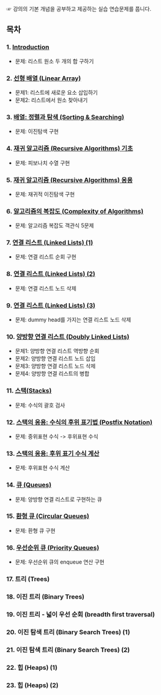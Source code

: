 ☞ 강의의 기본 개념을 공부하고 제공하는 실습 연습문제를 풉니다.




## 목차

### 1. [Introduction](https://github.com/park4264/DataStructures-Algorithms/blob/main/Programming%20Lecture/01.%20Introduction.md) 
  - 문제: 리스트 원소 두 개의 합 구하기
### 2. [선형 배열 (Linear Array)](https://github.com/park4264/DataStructures-Algorithms/blob/main/Programming%20Lecture/02.%20%EC%84%A0%ED%98%95%20%EB%B0%B0%EC%97%B4%20(Linear%20Array).md)
  - 문제1: 리스트에 새로운 요소 삽입하기
  - 문제2: 리스트에서 원소 찾아내기
### 3. [배열: 정렬과 탐색 (Sorting & Searching)](https://github.com/park4264/DataStructures-Algorithms/blob/main/Programming%20Lecture/03.%20%EB%B0%B0%EC%97%B4:%20%EC%A0%95%EB%A0%AC%EA%B3%BC%20%ED%83%90%EC%83%89%20(Sorting%20%26%20Searching).md)
  - 문제: 이진탐색 구현
### 4. [재귀 알고리즘 (Recursive Algorithms) 기초](https://github.com/park4264/DataStructures-Algorithms/blob/main/Programming%20Lecture/04.%20%EC%9E%AC%EA%B7%80%20%EC%95%8C%EA%B3%A0%EB%A6%AC%EC%A6%98(Recursive%20Algorithms)%20%EA%B8%B0%EC%B4%88.md)
  - 문제: 피보나치 수열 구현
### 5. [재귀 알고리즘 (Recursive Algorithms) 응용](https://github.com/park4264/DataStructures-Algorithms/blob/main/Programming%20Lecture/05.%20%EC%9E%AC%EA%B7%80%20%EC%95%8C%EA%B3%A0%EB%A6%AC%EC%A6%98(Recursive%20Algorithms)%20%EC%9D%91%EC%9A%A9.md)
  - 문제: 재귀적 이진탐색 구현
### 6. [알고리즘의 복잡도 (Complexity of Algorithms)](https://github.com/park4264/DataStructures-Algorithms/blob/main/Programming%20Lecture/06.%20%EC%95%8C%EA%B3%A0%EB%A6%AC%EC%A6%98%EC%9D%98%20%EB%B3%B5%EC%9E%A1%EB%8F%84(Complexity%20of%20Algorithms).md)
  - 문제: 알고리즘 복잡도 객관식 5문제
### 7. [연결 리스트 (Linked Lists) (1)](https://github.com/park4264/DataStructures-Algorithms/blob/main/Programming%20Lecture/07.%20%EC%97%B0%EA%B2%B0%20%EB%A6%AC%EC%8A%A4%ED%8A%B8(Linked%20Lists)%20(1).md)
  - 문제: 연결 리스트 순회 구현
### 8. [연결 리스트 (Linked Lists) (2)](https://github.com/park4264/DataStructures-Algorithms/blob/main/Programming%20Lecture/08.%20%EC%97%B0%EA%B2%B0%20%EB%A6%AC%EC%8A%A4%ED%8A%B8(Linked%20Lists)%20(2).md)
  - 문제: 연결 리스트 노드 삭제
### 9. [연결 리스트 (Linked Lists) (3)](https://github.com/park4264/DataStructures-Algorithms/blob/main/Programming%20Lecture/09.%20%EC%97%B0%EA%B2%B0%20%EB%A6%AC%EC%8A%A4%ED%8A%B8(Linked%20Lists)%20(3).md)
  - 문제: dummy head를 가지는 연결 리스트 노드 삭제
### 10. [양방향 연결 리스트 (Doubly Linked Lists)](https://github.com/park4264/DataStructures-Algorithms/blob/main/Programming%20Lecture/10.%20%EC%96%91%EB%B0%A9%ED%96%A5%20%EC%97%B0%EA%B2%B0%20%EB%A6%AC%EC%8A%A4%ED%8A%B8(Doubly%20Linked%20Lists).md)
  - 문제1: 양방향 연결 리스트 역방향 순회 
  - 문제2: 양방향 연결 리스트 노드 삽입
  - 문제3: 양방향 연결 리스트 노드 삭제
  - 문제4: 양방향 연결 리스트의 병합
### 11. [스택(Stacks)](https://github.com/park4264/DataStructures-Algorithms/blob/main/Programming%20Lecture/11.%20%EC%8A%A4%ED%83%9D(Stacks).md)
  - 문제: 수식의 괄호 검사
### 12. [스택의 응용: 수식의 후위 표기법 (Postfix Notation)](https://github.com/park4264/DataStructures-Algorithms/blob/main/Programming%20Lecture/12.%20%EC%8A%A4%ED%83%9D%EC%9D%98%20%EC%9D%91%EC%9A%A9:%20%EC%88%98%EC%8B%9D%EC%9D%98%20%ED%9B%84%EC%9C%84%20%ED%91%9C%EA%B8%B0%EB%B2%95%20(Postfix%20Notation).md)
  - 문제: 중위표현 수식 -> 후위표현 수식
### 13. [스택의 응용: 후위 표기 수식 계산](https://github.com/park4264/DataStructures-Algorithms/blob/main/Programming%20Lecture/13.%20%EC%8A%A4%ED%83%9D%EC%9D%98%20%EC%9D%91%EC%9A%A9:%20%ED%9B%84%EC%9C%84%20%ED%91%9C%EA%B8%B0%20%EC%88%98%EC%8B%9D%20%EA%B3%84%EC%82%B0.md)
  - 문제: 후위표현 수식 계산
### 14. [큐 (Queues)](https://github.com/park4264/DataStructures-Algorithms/blob/main/Programming%20Lecture/14.%20%ED%81%90(Queues).md)
  - 문제: 양방향 연결 리스트로 구현하는 큐
### 15. [환형 큐 (Circular Queues)](https://github.com/park4264/DataStructures-Algorithms/blob/main/Programming%20Lecture/15.%20%ED%99%98%ED%98%95%20%ED%81%90(Circular%20Queues).md)
  - 문제: 환형 큐 구현
### 16. [우선순위 큐 (Priority Queues)](https://github.com/park4264/DataStructures-Algorithms/blob/main/Programming%20Lecture/16.%20%EC%9A%B0%EC%84%A0%EC%88%9C%EC%9C%84%20%ED%81%90(Priority%20Queues).md)
  - 문제: 우선순위 큐의 enqueue 연산 구현
### 17. 트리 (Trees)
### 18. 이진 트리 (Binary Trees)
### 19. 이진 트리 - 넓이 우선 순회 (breadth first traversal)
### 20. 이진 탐색 트리 (Binary Search Trees) (1)
### 21. 이진 탐색 트리 (Binary Search Trees) (2)
### 22. 힙 (Heaps) (1)
### 23. 힙 (Heaps) (2)
